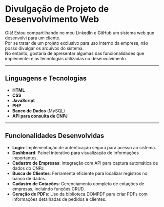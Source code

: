 # Divulgação de Projeto de Desenvolvimento Web

Olá! Estou compartilhando no meu LinkedIn e GitHub um sistema web que desenvolvi para um cliente.  
Por se tratar de um projeto exclusivo para uso interno da empresa, não posso divulgar os arquivos do sistema.  
No entanto, gostaria de apresentar algumas das funcionalidades que implementei e as tecnologias utilizadas no desenvolvimento.

---

## Linguagens e Tecnologias  
- **HTML**  
- **CSS**  
- **JavaScript**  
- **PHP**  
- **Banco de Dados** (MySQL)  
- **API para consulta de CNPJ**

---

## Funcionalidades Desenvolvidas  

- **Login**: Implementação de autenticação segura para acesso ao sistema.  
- **Dashboard**: Painel interativo para visualização de informações importantes.  
- **Cadastro de Empresas**: Integração com API para captura automática de dados do CNPJ.  
- **Busca de Clientes**: Ferramenta eficiente para localizar registros no banco de dados.  
- **Cadastro de Cotações**: Gerenciamento completo de cotações de empresas, incluindo funções CRUD.  
- **Geração de PDFs**: Uso da biblioteca DOMPDF para criar PDFs com informações detalhadas de pedidos e clientes.
